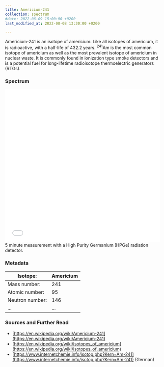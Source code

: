 ```yaml
---
title: Americium-241
collection: spectrum
#date: 2022-06-09 15:00:00 +0200
last_modified_at: 2022-08-08 13:30:00 +0200

---
```


Americium-241 is an isotope of americium. Like all isotopes of americium, it is radioactive, with a half-life of 432.2 years. <sup>241</sup>Am is the most common isotope of americium as well as the most prevalent isotope of americium in nuclear waste. It is commonly found in ionization type smoke detectors and is a potential fuel for long-lifetime radioisotope thermoelectric generators (RTGs).

### Spectrum

<iframe width="100%" height="500" src="/assets/spectra/Am-241.html" title="Am-241 gamma spectrum" frameborder="0" allowfullscreen></iframe>
5 minute measurement with a High Purity Germanium (HPGe) radiation detector.

### Metadata

| Isotope: | Americium |
| --- | --- |
| Mass number: | 241 |
| Atomic number: | 95 |
| Neutron number: | 146 |
| ... | ... |

### Sources and Further Read

- [https://en.wikipedia.org/wiki/Americium-241](https://en.wikipedia.org/wiki/Americium-241)
- [https://en.wikipedia.org/wiki/Isotopes_of_americium](https://en.wikipedia.org/wiki/Isotopes_of_americium)
- [https://www.internetchemie.info/isotop.php?Kern=Am-241](https://www.internetchemie.info/isotop.php?Kern=Am-241) (German)
